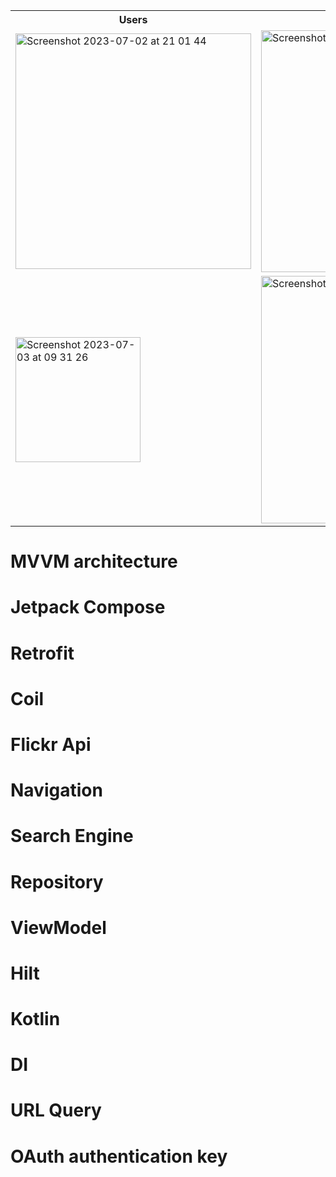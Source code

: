 <table>
  <tr><th>Users</th><th>User Photos</th><th>Search</th></tr>
  <tr>
    <td>
      <img width="377" alt="Screenshot 2023-07-02 at 21 01 44" src="https://github.com/a222112000/FlickrAppApi/assets/26028054/cccea141-552a-486d-89e1-ef50422c0efa">
    </td>
  <td>
    <img width="387" alt="Screenshot 2023-07-03 at 22 46 59" src="https://github.com/a222112000/FlickrAppApi/assets/26028054/db259452-00b2-46c8-9f74-77acf2ce75cf">
  </td>
    <td>
      <img width="388" alt="Screenshot 2023-07-03 at 22 40 29" src="https://github.com/a222112000/FlickrAppApi/assets/26028054/a80c6b1c-cb88-47ba-93d6-c421da9a0df2">
    </td>
  </tr>
  <tr><td>
    <img width="200" alt="Screenshot 2023-07-03 at 09 31 26" src="https://github.com/a222112000/FlickrAppApi/assets/26028054/2b1b7d10-0db0-4829-ac04-2cbccbbde38d">
  </td>
  <td>
    <img width="396" alt="Screenshot 2023-07-03 at 09 35 42" src="https://github.com/a222112000/FlickrAppApi/assets/26028054/ee1dff2a-b4f6-468a-b0a4-9b5437bacdd4">
  </td>
    <td>
      <img width="386" alt="Screenshot 2023-07-04 at 08 29 02" src="https://github.com/a222112000/FlickrAppApi/assets/26028054/63b0594d-1315-4140-9698-915d003d1da6">
    </td>
  </tr>
</table>

# MVVM architecture 
# Jetpack Compose
# Retrofit
# Coil
# Flickr Api
# Navigation
# Search Engine
# Repository
# ViewModel
# Hilt
# Kotlin
# DI
# URL Query
# OAuth authentication key
